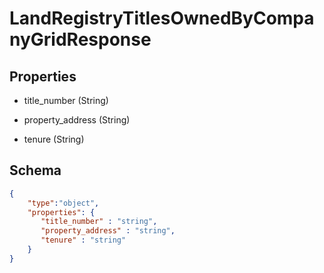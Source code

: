 # LandRegistryTitlesOwnedByCompanyGridResponse
## Properties
- title_number (String)

   
- property_address (String)

   
- tenure (String)

   

## Schema
```json
{
    "type":"object",
    "properties": {
       "title_number" : "string",
       "property_address" : "string",
       "tenure" : "string"
    }
}
```

